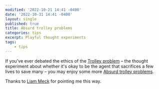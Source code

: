 ```yaml
---
modified: '2022-10-21 14:41 -0400'
date: '2022-10-31 14:41 -0400'
layout: single
published: true
title: Absurd trolley problems
categories: tips
excerpt: Playful thought experiments
tags:
    - tips
---
```


If you've ever debated the ethics of the [Trolley problem](https://en.wikipedia.org/wiki/Trolley_problem) –
the thought experiment about whether it's okay to be the agent that sacrifices a few lives to save many –
you may enjoy some more [Absurd trolley problems](https://neal.fun/absurd-trolley-problems/).

Thanks to [Liam Meck](https://www.linkedin.com/in/liam-meck/) for pointing me this way.
